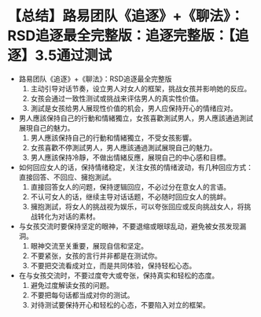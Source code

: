 # 【总结】路易团队《追逐》+《聊法》：RSD追逐最全完整版：追逐完整版：【追逐】3.5通过测试

-   路易团队《追逐》+《聊法》：RSD追逐最全完整版
    1.  主动引导对话节奏，设立男人对女人的框架，挑战女孩并影响她的反应。
    2.  女孩会通过一致性测试或挑战来评估男人的真实性价值。
    3.  測試是女孩给男人展现性价值的机会，男人应保持开心的情绪应对。
-   男人應該保持自己的行動和情緒獨立，女孩喜歡測試男人，男人應該通過測試展現自己的魅力。
    1.  男人應該保持自己的行動和情緒獨立，不受女孩影響。
    2.  女孩喜歡不停測試男人，男人應該通過測試展現自己的魅力。
    3.  男人應該保持冷靜，不做出情緒反應，展現自己的中心感和目標。
-   如何回应女人的话，保持情绪稳定，关注女孩的情绪波动，有几种回应方式：直接回答、不回应、擁抱測試。
    1.  直接回答女人的问题，保持逻辑回应，不必过分在意女人的言语。
    2.  不认可女人的话，继续主导对话话题，不必随时回应女人的挑衅。
    3.  擁抱測試，将女人的挑战视为娱乐，可以夸张回应或反向挑战女人，将挑战转化为对话的素材。
-   与女孩交流时要保持坚定的眼神，不要退缩或眼球乱动，避免被女孩发现漏洞。
    1.  眼神交流至关重要，展现自信和坚定。
    2.  不要紧张，女孩的言行并非都是在测试你。
    3.  不要把交流看成对立，而是共同体验，保持轻松心态。
-   在与女孩交流时，不要过度夸大或夸张，保持真实和轻松的态度。
    1.  避免过度解读女孩的问题。
    2.  不要把每句话都当成对你的测试。
    3.  对待测试要保持开心和轻松的心态，不要陷入对立的框架。